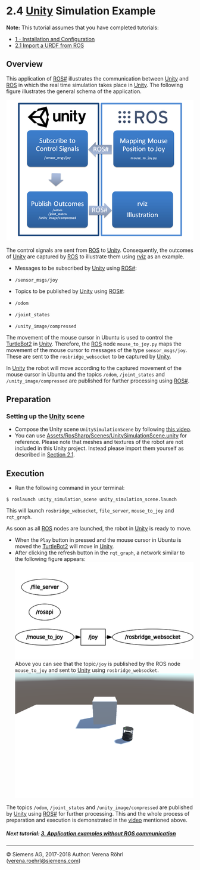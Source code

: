 # 2.4 [Unity](https://unity3d.com/) Simulation Example
**Note:** This tutorial assumes that you have completed tutorials:
* [1 - Installation and Configuration](User_Inst_InstallationAndConfiguration)
* [2.1 Import a URDF from ROS](User_App_ROS_TransferURDFFromROS)

## Overview
This application of [ROS#](https://github.com/siemens/ros-sharp) illustrates the communication between [Unity](https://unity3d.com/) and [ROS](http://www.ros.org/) in which the real time simulation takes place in [Unity](https://unity3d.com/). The following figure illustrates the general schema of the application.

![General Picture](img/User_App_ROS_UnitySimulationExample_Blockdiagram.png)<br />

The control signals are sent from [ROS](http://www.ros.org/) to [Unity](https://unity3d.com/). Consequently, the outcomes of [Unity](https://unity3d.com/) are captured by [ROS](http://www.ros.org/) to illustrate them using [rviz](http://wiki.ros.org/rviz) as an example.

* Messages to be subscribed by [Unity](https://unity3d.com/) using [ROS#](https://github.com/siemens/ros-sharp):
 * `/sensor_msgs/joy`

* Topics to be published by [Unity](https://unity3d.com/) using [ROS#](https://github.com/siemens/ros-sharp):
 * `/odom`
 * `/joint_states`
 * `/unity_image/compressed`

The movement of the mouse cursor in Ubuntu is used to control the [TurtleBot2](http://www.turtlebot.com/turtlebot2/) in [Unity](https://unity3d.com/). Therefore, the [ROS](http://www.ros.org/) node `mouse_to_joy.py` maps the movement of the mouse cursor to messages of the type `sensor_msgs/joy`. These are sent to the `rosbridge_websocket` to be captured by [Unity](https://unity3d.com/).

In [Unity](https://unity3d.com/) the robot will move according to the captured movement of the mouse cursor in Ubuntu and the topics `/odom`, `/joint_states` and `/unity_image/compressed` are published for further processing using [ROS#](https://github.com/siemens/ros-sharp).

## Preparation
### Setting up the [Unity](https://unity3d.com/) scene

* Compose the Unity scene `UnitySimulationScene` by following [this video](https://youtu.be/sup2Tdxt1ko).
* You can use [Assets/RosSharp/Scenes/UnitySimulationScene.unity](https://github.com/siemens/ros-sharp/blob/master/Unity3D/Assets/RosSharp/Scenes/UnitySimulationScene.unity) for reference. Please note that meshes and textures of the robot are not included in this Unity project. Instead please import them yourself as described in [Section 2.1](User_App_ROS_TransferURDFFromROS).

<!---
Steps taken in video to create scene:
- RosConnector
	- Add RosConnector Script
		- Show choice of protocol
		- Change IP address
	- Add UrdfPatcher
		- Drag turtlebot gameobject on it
		- Check: enable gravity, set mesh colliders, publish joint states.
		- Click apply
    - Set topic of Joint State Publisher (topic = /joint_states)
	- Add Joy Subscriber (topic = /joy)
	- Add Pose Stamped Publisher (topic = /odom, frame id = Unity)
		- Drag base_link onto it
	- Add Image Publisher
		- topic = /unity_image/compressed
		- Frame Id = Camera

- Wheels
	- Add Joy Axis Joint Motor Writer to left and right wheel links.
		- max velocity = 900
	- In Hinge Joint component:
		- Check "Use Motor"
		- Motor > force = 0.01
		- Connected Mass Scale = 240
	- Drag wheels to Joy Publisher

- Caster front and back links:
	- In Fixed Joint:
		- Connected Mass Scale = 240

- Camera
	- Add Camera component to camera_rgb_frame
	- Drag onto Image Publisher
-->

## Execution

* Run the following command in your terminal:
```
$ roslaunch unity_simulation_scene unity_simulation_scene.launch
```
This will launch `rosbridge_websocket`, `file_server`, `mouse_to_joy` and `rqt_graph`.

As soon as all [ROS](http://www.ros.org/) nodes are launched, the robot in [Unity](https://unity3d.com/) is ready to move.
* When the `Play` button in pressed and the mouse cursor in Ubuntu is moved the [TurtleBot2](http://www.turtlebot.com/turtlebot2/) will move in [Unity](https://unity3d.com/).
* After clicking the refresh button in the `rqt_graph`, a network similar to the following figure appears:
![rqt_graph](img/User_App_ROS_UnitySimulationExample_RQTGraph.png)<br />
Above you can see that the topic`/joy` is published by the ROS node `mouse_to_joy` and sent to [Unity](https://unity3d.com/) using `rosbridge_websocket`.
![playbutton](img/User_App_ROS_UnitySimulationExample_Execution.PNG)

The topics `/odom`, `/joint_states` and `/unity_image/compressed` are published by [Unity](https://unity3d.com/) using [ROS#](https://github.com/siemens/ros-sharp) for further processing.
This and the whole process of preparation and execution is demonstrated in the [video](https://youtu.be/sup2Tdxt1ko) mentioned above.


##### Next tutorial: [3. Application examples without ROS communication](User_App_NoROS_ApplicationExamplesWithoutROSConnection)

----
© Siemens AG, 2017-2018
Author: Verena Röhrl
(verena.roehrl@siemens.com)
